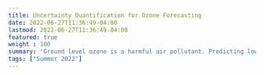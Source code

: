 ```yaml
---
title: Uncertainty Quantification for Ozone Forecasting
date: 2022-06-27T11:36:49-04:00
lastmod: 2022-06-27T11:36:49-04:00
featured: true
weight : 100
summary: 'Ground level ozone is a harmful air pollutant. Predicting low-level ozone can inform air quality forecasts and help people determine which outside activities are safe. Functional linear regression models have recently shown their ability to predict low levels of ozone. In this project, we will study functional models based on bivariate splines over triangulation to approximate the spatially distributed ozone measurements on a surface. We will focus not just on computing a forecast but also on quantifying the uncertainty associated with our predictions.'
tags: ["Summer 2022"]
---
```


